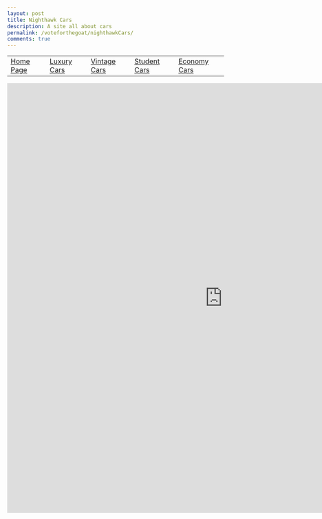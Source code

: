 ```yaml
---
layout: post
title: Nighthawk Cars
description: A site all about cars
permalink: /voteforthegoat/nighthawkCars/
comments: true
---
```


<table>
    <tr>
        <td id="homepage"><a href="{{site.baseurl}}/voteforthegoat/nighthawkCars">Home Page</a></td>
        <td id="internetdebates"><a href="{{site.baseurl}}/voteforthegoat/nighthawkCars/luxuryCars">Luxury Cars</a></td>
        <td id="calicovote"><a href="{{site.baseurl}}/voteforthegoat/nighthawkCars/vintageCars">Vintage Cars</a></td>
        <td id="dnerostore"><a href="{{site.baseurl}}/voteforthegoat/nighthawkCars/studentCars">Student Cars</a></td>
        <td id="Beveragedebates"><a href="{{site.baseurl}}/voteforthegoat/nighthawkCars/economyCars">Economy Cars</a></td>
    </tr>
</table>


<iframe src="https://voyager162.github.io/carGame/index.html"
        width="1000" 
        height="1000" 
        frameborder="0">
</iframe>